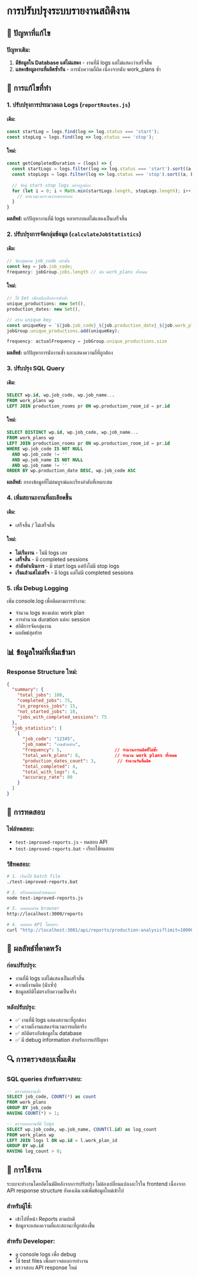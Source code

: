 # การปรับปรุงระบบรายงานสถิติงาน

## 🎯 ปัญหาที่แก้ไข

### ปัญหาเดิม:
1. **มีข้อมูลใน Database แต่ไม่แสดง** - งานที่มี logs แต่ไม่แสดงว่าเสร็จสิ้น
2. **แสดงข้อมูลงานที่ผลิตซ้ำกัน** - การนับความถี่ผิด เนื่องจากนับ work_plans ซ้ำ

## 🔧 การแก้ไขที่ทำ

### 1. ปรับปรุงการประมวลผล Logs (`reportRoutes.js`)

#### เดิม:
```javascript
const startLog = logs.find(log => log.status === 'start');
const stopLog = logs.find(log => log.status === 'stop');
```

#### ใหม่:
```javascript
const getCompletedDuration = (logs) => {
  const startLogs = logs.filter(log => log.status === 'start').sort((a, b) => new Date(a.timestamp) - new Date(b.timestamp));
  const stopLogs = logs.filter(log => log.status === 'stop').sort((a, b) => new Date(a.timestamp) - new Date(b.timestamp));
  
  // จับคู่ start-stop logs อย่างถูกต้อง
  for (let i = 0; i < Math.min(startLogs.length, stopLogs.length); i++) {
    // คำนวณเวลารวมจากหลายรอบ
  }
}
```

**ผลลัพธ์:** แก้ปัญหางานที่มี logs หลายรอบแต่ไม่แสดงเป็นเสร็จสิ้น

### 2. ปรับปรุงการจัดกลุ่มข้อมูล (`calculateJobStatistics`)

#### เดิม:
```javascript
// จัดกลุ่มตาม job_code เท่านั้น
const key = job.job_code;
frequency: jobGroup.jobs.length // นับ work_plans ทั้งหมด
```

#### ใหม่:
```javascript
// ใช้ Set เพื่อหลีกเลี่ยงการนับซ้ำ
unique_productions: new Set(),
production_dates: new Set(),

// สร้าง unique key
const uniqueKey = `${job.job_code}_${job.production_date}_${job.work_plan_id}`;
jobGroup.unique_productions.add(uniqueKey);

frequency: actualFrequency = jobGroup.unique_productions.size
```

**ผลลัพธ์:** แก้ปัญหาการนับงานซ้ำ และแสดงความถี่ที่ถูกต้อง

### 3. ปรับปรุง SQL Query

#### เดิม:
```sql
SELECT wp.id, wp.job_code, wp.job_name...
FROM work_plans wp
LEFT JOIN production_rooms pr ON wp.production_room_id = pr.id
```

#### ใหม่:
```sql
SELECT DISTINCT wp.id, wp.job_code, wp.job_name...
FROM work_plans wp
LEFT JOIN production_rooms pr ON wp.production_room_id = pr.id
WHERE wp.job_code IS NOT NULL 
  AND wp.job_code != ''
  AND wp.job_name IS NOT NULL 
  AND wp.job_name != ''
ORDER BY wp.production_date DESC, wp.job_code ASC
```

**ผลลัพธ์:** กรองข้อมูลที่ไม่สมบูรณ์และเรียงลำดับที่เหมาะสม

### 4. เพิ่มสถานะงานที่ละเอียดขึ้น

#### เดิม:
- เสร็จสิ้น / ไม่เสร็จสิ้น

#### ใหม่:
- **ไม่เริ่มงาน** - ไม่มี logs เลย
- **เสร็จสิ้น** - มี completed sessions
- **กำลังดำเนินการ** - มี start logs แต่ยังไม่มี stop logs
- **เริ่มแล้วแต่ไม่เสร็จ** - มี logs แต่ไม่มี completed sessions

### 5. เพิ่ม Debug Logging

เพิ่ม console.log เพื่อติดตามการทำงาน:
- จำนวน logs ของแต่ละ work plan
- การคำนวณ duration แต่ละ session
- สถิติการจัดกลุ่มงาน
- ผลลัพธ์สุดท้าย

## 📊 ข้อมูลใหม่ที่เพิ่มเข้ามา

### Response Structure ใหม่:
```json
{
  "summary": {
    "total_jobs": 100,
    "completed_jobs": 75,
    "in_progress_jobs": 15,
    "not_started_jobs": 10,
    "jobs_with_completed_sessions": 75
  },
  "job_statistics": [
    {
      "job_code": "12345",
      "job_name": "งานตัวอย่าง",
      "frequency": 5,                    // จำนวนการผลิตที่ไม่ซ้ำ
      "total_work_plans": 8,             // จำนวน work plans ทั้งหมด
      "production_dates_count": 3,        // จำนวนวันที่ผลิต
      "total_completed": 4,
      "total_with_logs": 6,
      "accuracy_rate": 80
    }
  ]
}
```

## 🧪 การทดสอบ

### ไฟล์ทดสอบ:
- `test-improved-reports.js` - ทดสอบ API
- `test-improved-reports.bat` - เรียกใช้ทดสอบ

### วิธีทดสอบ:
```bash
# 1. เรียกใช้ batch file
./test-improved-reports.bat

# 2. หรือทดสอบด้วยตนเอง
node test-improved-reports.js

# 3. ทดสอบผ่าน browser
http://localhost:3000/reports

# 4. ทดสอบ API โดยตรง
curl "http://localhost:3001/api/reports/production-analysis?limit=10000"
```

## 🎯 ผลลัพธ์ที่คาดหวัง

### ก่อนปรับปรุง:
- งานที่มี logs แต่ไม่แสดงเป็นเสร็จสิ้น
- ความถี่งานผิด (นับซ้ำ)
- ข้อมูลสถิติไม่ตรงกับความเป็นจริง

### หลังปรับปรุง:
- ✅ งานที่มี logs แสดงสถานะที่ถูกต้อง
- ✅ ความถี่งานแสดงจำนวนการผลิตจริง
- ✅ สถิติตรงกับข้อมูลใน database
- ✅ มี debug information สำหรับการแก้ปัญหา

## 🔍 การตรวจสอบเพิ่มเติม

### SQL queries สำหรับตรวจสอบ:
```sql
-- ตรวจสอบงานซ้ำ
SELECT job_code, COUNT(*) as count 
FROM work_plans 
GROUP BY job_code 
HAVING COUNT(*) > 1;

-- ตรวจสอบงานที่มี logs
SELECT wp.job_code, wp.job_name, COUNT(l.id) as log_count
FROM work_plans wp
LEFT JOIN logs l ON wp.id = l.work_plan_id
GROUP BY wp.id
HAVING log_count > 0;
```

## 🚀 การใช้งาน

ระบบจะทำงานโดยอัตโนมัติหลังจากการปรับปรุง ไม่ต้องเปลี่ยนแปลงอะไรใน frontend เนื่องจาก API response structure ยังคงเดิม แต่เพิ่มข้อมูลใหม่เข้าไป

### สำหรับผู้ใช้:
- เข้าไปที่หน้า Reports ตามปกติ
- ข้อมูลจะแสดงความถี่และสถานะที่ถูกต้องขึ้น

### สำหรับ Developer:
- ดู console logs เพื่อ debug
- ใช้ test files เพื่อตรวจสอบการทำงาน
- ตรวจสอบ API response ใหม่